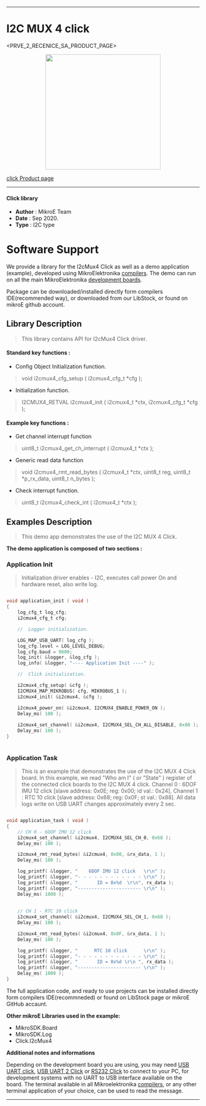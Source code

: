 
---
# I2C MUX 4 click

<PRVE_2_RECENICE_SA_PRODUCT_PAGE>

<p align="center">
  <img src="@{CLICK_IMAGE_LINK}" height=300px>
</p>


[click Product page](<CLICK_PRODUCT_PAGE_LINK>)

---


#### Click library 

- **Author**        : MikroE Team
- **Date**          : Sep 2020.
- **Type**          : I2C type


# Software Support

We provide a library for the I2cMux4 Click 
as well as a demo application (example), developed using MikroElektronika 
[compilers](http://shop.mikroe.com/compilers). 
The demo can run on all the main MikroElektronika [development boards](http://shop.mikroe.com/development-boards).

Package can be downloaded/installed directly form compilers IDE(recommended way), or downloaded from our LibStock, or found on mikroE github account. 

## Library Description

> This library contains API for I2cMux4 Click driver.

#### Standard key functions :

- Config Object Initialization function.
> void i2cmux4_cfg_setup ( i2cmux4_cfg_t *cfg ); 
 
- Initialization function.
> I2CMUX4_RETVAL i2cmux4_init ( i2cmux4_t *ctx, i2cmux4_cfg_t *cfg );

#### Example key functions :

- Get channel interrupt function
> uint8_t i2cmux4_get_ch_interrupt
( i2cmux4_t *ctx );
 
- Generic read data function
> void i2cmux4_rmt_read_bytes
( i2cmux4_t *ctx, uint8_t reg, uint8_t *p_rx_data, uint8_t n_bytes );

- Check interrupt function.
> uint8_t i2cmux4_check_int
( i2cmux4_t *ctx );

## Examples Description

> This demo app demonstrates the use of the I2C MUX 4 Click.

**The demo application is composed of two sections :**

### Application Init 

> Initialization driver enables - I2C,
> executes call power On and hardware reset, also write log.

```c

void application_init ( void )
{
    log_cfg_t log_cfg;
    i2cmux4_cfg_t cfg;

    //  Logger initialization.

    LOG_MAP_USB_UART( log_cfg );
    log_cfg.level = LOG_LEVEL_DEBUG;
    log_cfg.baud = 9600;
    log_init( &logger, &log_cfg );
    log_info( &logger, "---- Application Init ----" );

    //  Click initialization.

    i2cmux4_cfg_setup( &cfg );
    I2CMUX4_MAP_MIKROBUS( cfg, MIKROBUS_1 );
    i2cmux4_init( &i2cmux4, &cfg );

    i2cmux4_power_on( &i2cmux4, I2CMUX4_ENABLE_POWER_ON );
    Delay_ms( 100 );
    
    i2cmux4_set_channel( &i2cmux4, I2CMUX4_SEL_CH_ALL_DISABLE, 0x00 );
    Delay_ms( 100 );
}
  
```

### Application Task

> This is an example that demonstrates the use of the I2C MUX 4 Click board.
> In this example, we read "Who am I" ( or "State" ) register
> of the connected click boards to the I2C MUX 4 click.
> Channel 0 : 6DOF IMU 12 click [slave address: 0x0E; reg: 0x00; id val.: 0x24],
> Channel 1 : RTC 10 click      [slave address: 0x68; reg: 0x0F; st val.: 0x88].
> All data logs write on USB UART changes approximately every 2 sec.

```c

void application_task ( void )
{
    // CH 0 - 6DOF IMU 12 click
    i2cmux4_set_channel( &i2cmux4, I2CMUX4_SEL_CH_0, 0x68 );
    Delay_ms( 100 );

    i2cmux4_rmt_read_bytes( &i2cmux4, 0x00, &rx_data, 1 );
    Delay_ms( 100 );

    log_printf( &logger, "    6DOF IMU 12 click   \r\n" );
    log_printf( &logger, "- - - - - - - - - - - - \r\n" );
    log_printf( &logger, "       ID = 0x%d  \r\n", rx_data );
    log_printf( &logger, "----------------------- \r\n" );
    Delay_ms( 1000 );
    
    
    // CH 1 - RTC 10 click
    i2cmux4_set_channel( &i2cmux4, I2CMUX4_SEL_CH_1, 0x68 );
    Delay_ms( 100 );

    i2cmux4_rmt_read_bytes( &i2cmux4, 0x0F, &rx_data, 1 );
    Delay_ms( 100 );

    log_printf( &logger, "      RTC 10 click      \r\n" );
    log_printf( &logger, "- - - - - - - - - - - - \r\n" );
    log_printf( &logger, "       ID = 0x%d \r\n ", rx_data );
    log_printf( &logger, "----------------------- \r\n" );
    Delay_ms( 1000 );
}

```

The full application code, and ready to use projects can be  installed directly form compilers IDE(recommneded) or found on LibStock page or mikroE GitHub accaunt.

**Other mikroE Libraries used in the example:** 

- MikroSDK.Board
- MikroSDK.Log
- Click.I2cMux4

**Additional notes and informations**

Depending on the development board you are using, you may need 
[USB UART click](http://shop.mikroe.com/usb-uart-click), 
[USB UART 2 Click](http://shop.mikroe.com/usb-uart-2-click) or 
[RS232 Click](http://shop.mikroe.com/rs232-click) to connect to your PC, for 
development systems with no UART to USB interface available on the board. The 
terminal available in all Mikroelektronika 
[compilers](http://shop.mikroe.com/compilers), or any other terminal application 
of your choice, can be used to read the message.



---
